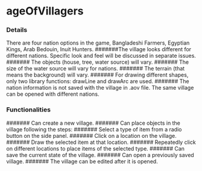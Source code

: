 # ageOfVillagers
### Details
There are four nation options in the game, Bangladeshi Farmers, Egyptian Kings, Arab Bedouin, Inuit Hunters.
    #######The village looks different for different nations. Specific look and feel will be discussed in separate issues.
        ####### The objects (house, tree, water source) will vary.
        ####### The size of the water source will vary for nations.
        ####### The terrain (that means the background) will vary.
    ####### For drawing different shapes, only two library functions: drawLine and drawArc are used.
    ####### The nation information is not saved with the village in .aov file. The same village can be opened with different nations. 
    
### Functionalities
  ####### Can create a new village.
  ####### Can place objects in the village following the steps:
      ####### Select a type of item from a radio button on the side panel.
      ####### Click on a location on the village.
     #######  Draw the selected item at that location.
      ####### Repeatedly click on different locations to place items of the selected type.
  ####### Can save the current state of the village.
  ####### Can open a previously saved village.
  ####### The village can be edited after it is opened.
   
